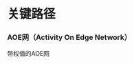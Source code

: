 # 关键路径

### AOE网（Activity On Edge Network）
带权值的AOE网
<!--stackedit_data:
eyJoaXN0b3J5IjpbLTExNjQxMTUyODNdfQ==
-->